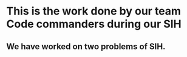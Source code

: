 # This is the work done by our team Code commanders during our SIH 
## We have worked on two problems of SIH.
